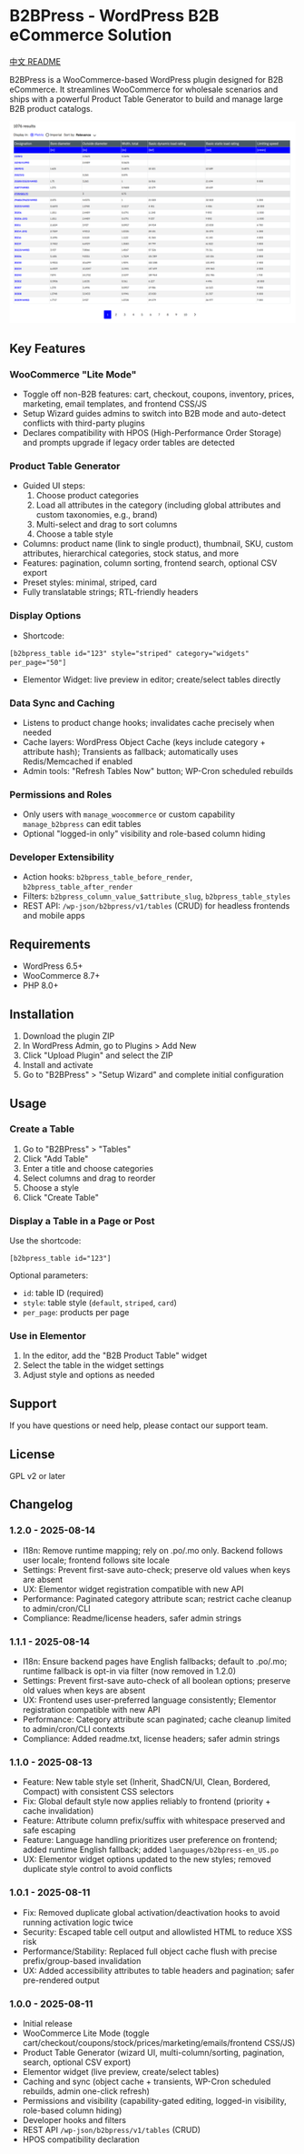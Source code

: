 # B2BPress - WordPress B2B eCommerce Solution

[中文 README](README-ZH.md)

B2BPress is a WooCommerce-based WordPress plugin designed for B2B eCommerce. It streamlines WooCommerce for wholesale scenarios and ships with a powerful Product Table Generator to build and manage large B2B product catalogs.

![Screenshot](/res/image/1.png)

## Key Features

### WooCommerce "Lite Mode"
- Toggle off non-B2B features: cart, checkout, coupons, inventory, prices, marketing, email templates, and frontend CSS/JS
- Setup Wizard guides admins to switch into B2B mode and auto-detect conflicts with third-party plugins
- Declares compatibility with HPOS (High-Performance Order Storage) and prompts upgrade if legacy order tables are detected

### Product Table Generator
- Guided UI steps:
  1. Choose product categories
  2. Load all attributes in the category (including global attributes and custom taxonomies, e.g., brand)
  3. Multi-select and drag to sort columns
  4. Choose a table style
- Columns: product name (link to single product), thumbnail, SKU, custom attributes, hierarchical categories, stock status, and more
- Features: pagination, column sorting, frontend search, optional CSV export
- Preset styles: minimal, striped, card
- Fully translatable strings; RTL-friendly headers

### Display Options
- Shortcode:

```
[b2bpress_table id="123" style="striped" category="widgets" per_page="50"]
```

- Elementor Widget: live preview in editor; create/select tables directly

### Data Sync and Caching
- Listens to product change hooks; invalidates cache precisely when needed
- Cache layers: WordPress Object Cache (keys include category + attribute hash); Transients as fallback; automatically uses Redis/Memcached if enabled
- Admin tools: "Refresh Tables Now" button; WP-Cron scheduled rebuilds

### Permissions and Roles
- Only users with `manage_woocommerce` or custom capability `manage_b2bpress` can edit tables
- Optional "logged-in only" visibility and role-based column hiding

### Developer Extensibility
- Action hooks: `b2bpress_table_before_render`, `b2bpress_table_after_render`
- Filters: `b2bpress_column_value_$attribute_slug`, `b2bpress_table_styles`
- REST API: `/wp-json/b2bpress/v1/tables` (CRUD) for headless frontends and mobile apps

## Requirements

- WordPress 6.5+
- WooCommerce 8.7+
- PHP 8.0+

## Installation

1. Download the plugin ZIP
2. In WordPress Admin, go to Plugins > Add New
3. Click "Upload Plugin" and select the ZIP
4. Install and activate
5. Go to "B2BPress" > "Setup Wizard" and complete initial configuration

## Usage

### Create a Table
1. Go to "B2BPress" > "Tables"
2. Click "Add Table"
3. Enter a title and choose categories
4. Select columns and drag to reorder
5. Choose a style
6. Click "Create Table"

### Display a Table in a Page or Post

Use the shortcode:

```
[b2bpress_table id="123"]
```

Optional parameters:
- `id`: table ID (required)
- `style`: table style (`default`, `striped`, `card`)
- `per_page`: products per page

### Use in Elementor
1. In the editor, add the "B2B Product Table" widget
2. Select the table in the widget settings
3. Adjust style and options as needed

## Support

If you have questions or need help, please contact our support team.

## License

GPL v2 or later

## Changelog

### 1.2.0 - 2025-08-14
- I18n: Remove runtime mapping; rely on .po/.mo only. Backend follows user locale; frontend follows site locale
- Settings: Prevent first-save auto-check; preserve old values when keys are absent
- UX: Elementor widget registration compatible with new API
- Performance: Paginated category attribute scan; restrict cache cleanup to admin/cron/CLI
- Compliance: Readme/license headers, safer admin strings

### 1.1.1 - 2025-08-14
- I18n: Ensure backend pages have English fallbacks; default to .po/.mo; runtime fallback is opt-in via filter (now removed in 1.2.0)
- Settings: Prevent first-save auto-check of all boolean options; preserve old values when keys are absent
- UX: Frontend uses user-preferred language consistently; Elementor registration compatible with new API
- Performance: Category attribute scan paginated; cache cleanup limited to admin/cron/CLI contexts
- Compliance: Added readme.txt, license headers; safer admin strings

### 1.1.0 - 2025-08-13
- Feature: New table style set (Inherit, ShadCN/UI, Clean, Bordered, Compact) with consistent CSS selectors
- Fix: Global default style now applies reliably to frontend (priority + cache invalidation)
- Feature: Attribute column prefix/suffix with whitespace preserved and safe escaping
- Feature: Language handling prioritizes user preference on frontend; added runtime English fallback; added `languages/b2bpress-en_US.po`
- UX: Elementor widget options updated to the new styles; removed duplicate style control to avoid conflicts

### 1.0.1 - 2025-08-11
- Fix: Removed duplicate global activation/deactivation hooks to avoid running activation logic twice
- Security: Escaped table cell output and allowlisted HTML to reduce XSS risk
- Performance/Stability: Replaced full object cache flush with precise prefix/group-based invalidation
- UX: Added accessibility attributes to table headers and pagination; safer pre-rendered output

### 1.0.0 - 2025-08-11
- Initial release
- WooCommerce Lite Mode (toggle cart/checkout/coupons/stock/prices/marketing/emails/frontend CSS/JS)
- Product Table Generator (wizard UI, multi-column/sorting, pagination, search, optional CSV export)
- Elementor widget (live preview, create/select tables)
- Caching and sync (object cache + transients, WP-Cron scheduled rebuilds, admin one-click refresh)
- Permissions and visibility (capability-gated editing, logged-in visibility, role-based column hiding)
- Developer hooks and filters
- REST API `/wp-json/b2bpress/v1/tables` (CRUD)
- HPOS compatibility declaration

